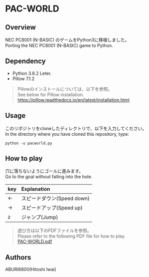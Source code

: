 # PAC-WORLD

## Overview

NEC PC8001 (N-BASIC) のゲームをPython3に移植しました。  
Porting the NEC PC8001 (N-BASIC) game to Python.  

## Dependency

* Python 3.8.2 Leter.
* Pillow 7.1.2

> Pillowのインストールについては、以下を参照。  
> See below for Pillow installation.  
> <https://pillow.readthedocs.io/en/latest/installation.html>

## Usage

このリポジトリをcloneしたディレクトリで、以下を入力してください。  
In the directory where you have cloned this repository, type:

    python -u pacworld.py

## How to play

穴に落ちないようにゴールに進みます。  
Go to the goal without falling into the hole.  

|key  |Explanation              |
|:----|:------------------------|
|←    |スピードダウン(Speed down)|
|→    |スピードアップ(Speed up)  |
|z    |ジャンプ(Jump)           |

> 遊び方は以下のPDFファイルを参照。  
> Please refer to the following PDF file for how to play.  
> [PAC-WORLD.pdf](https://github.com/aburi6800/PacWorld/blob/master/PAC-WORLD.pdf)

## Authors
ABURI6800(Hitoshi Iwai)

